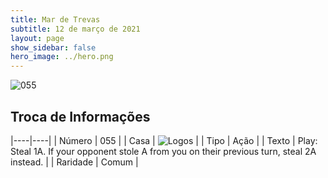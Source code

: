 ```yaml
---
title: Mar de Trevas
subtitle: 12 de março de 2021
layout: page
show_sidebar: false
hero_image: ../hero.png
---
```


![055](https://cdn.keyforgegame.com/media/card_front/pt/496_055_3M24FWQR33FW_pt.png)

## Troca de Informações

|----|----|
| Número | 055 |
| Casa | ![Logos](https://archonarcana.com/images/thumb/c/ce/Logos.png/22px-Logos.png "Logos") |
| Tipo | Ação |
| Texto | Play: Steal 1A. If your opponent stole A from you on their previous turn, steal 2A instead. |
| Raridade | Comum |
